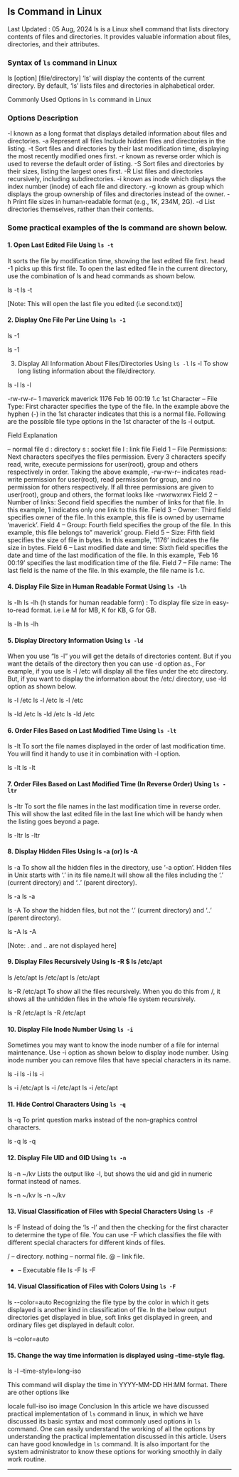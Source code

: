 ## ls Command in Linux
Last Updated : 05 Aug, 2024
ls is a Linux shell command that lists directory contents of files and directories.  It provides valuable information about files, directories, and their attributes. 

### Syntax of `ls` command in Linux
ls [option] [file/directory]
‘ls’ will display the contents of the current directory. By default, ‘ls’ lists files and directories in alphabetical order.

Commonly Used Options in `ls` command in Linux
### Options	Description
-l	known as a long format that displays detailed information about files and directories.
-a	Represent all files Include hidden files and directories in the listing.
-t	Sort files and directories by their last modification time, displaying the most recently modified ones first.
-r	known as reverse order which is used to reverse the default order of listing.
-S	Sort files and directories by their sizes, listing the largest ones first.
-R	List files and directories recursively, including subdirectories.
-i	known as inode which displays the index number (inode) of each file and directory.
-g	known as group which displays the group ownership of files and directories instead of the owner.
-h	Print file sizes in human-readable format (e.g., 1K, 234M, 2G).
-d	List directories themselves, rather than their contents.

### Some practical examples of the ls command are shown below. 
#### 1. Open Last Edited File Using `ls -t `
It sorts the file by modification time, showing the last edited file first. head -1 picks up this first file. To open the last edited file in the current directory, use the combination of ls and head commands as shown below.

ls -t
ls -t

 [Note: This will open the last file you edited (i.e second.txt)] 

#### 2. Display One File Per Line Using `ls -1 `
ls -1

ls -1

 3. Display All Information About Files/Directories Using `ls -l`
ls -l 
To show long listing information about the file/directory.

ls -l 
ls -l 

 -rw-rw-r– 1 maverick maverick 1176 Feb 16 00:19 1.c 1st Character – File Type: First character specifies the type of the file. In the example above the hyphen (-) in the 1st character indicates that this is a normal file. Following are the possible file type options in the 1st character of the ls -l output. 

Field Explanation

– normal file
d : directory
s : socket file
l : link file
Field 1 – File Permissions: Next characters specifyes the files permission. Every 3 characters specify read, write, execute permissions for user(root), group and others respectively in order. Taking the above example, -rw-rw-r– indicates read-write permission for user(root), read permission for group, and no permission for others respectively. If all three permissions are given to user(root), group and others, the format looks like -rwxrwxrwx
Field 2 – Number of links: Second field specifies the number of links for that file. In this example, 1 indicates only one link to this file.
Field 3 – Owner: Third field specifies owner of the file. In this example, this file is owned by username ‘maverick’.
Field 4 – Group: Fourth field specifies the group of the file. In this example, this file belongs to” maverick’ group.
Field 5 – Size: Fifth field specifies the size of file in bytes. In this example, ‘1176’ indicates the file size in bytes.
Field 6 – Last modified date and time: Sixth field specifies the date and time of the last modification of the file. In this example, ‘Feb 16 00:19’ specifies the last modification time of the file.
Field 7 – File name: The last field is the name of the file. In this example, the file name is 1.c.
#### 4. Display File Size in Human Readable Format Using `ls -lh` 
ls -lh
ls -lh (h stands for human readable form) : To display file size in easy-to-read format. i.e i.e M for MB, K for KB, G for GB. 

ls -lh
ls -lh

#### 5. Display Directory Information Using `ls -ld`
When you use “ls -l” you will get the details of directories content. But if you want the details of the directory then you can use -d option as., For example, if you use ls -l /etc will display all the files under the etc directory. But, if you want to display the information about the /etc/ directory, use -ld option as shown below.

ls -l /etc
ls -l /etc
ls -l /etc

ls -ld /etc
ls -ld /etc
ls -ld /etc

#### 6. Order Files Based on Last Modified Time Using `ls -lt` 
ls -lt
To sort the file names displayed in the order of last modification time. You will find it handy to use it in combination with -l option. 

ls -lt
ls -lt

#### 7. Order Files Based on Last Modified Time (In Reverse Order) Using `ls -ltr `
ls -ltr 
To sort the file names in the last modification time in reverse order. This will show the last edited file in the last line which will be handy when the listing goes beyond a page.

ls -ltr 
ls -ltr 

 #### 8. Display Hidden Files Using ls -a (or) ls -A 
ls -a
 To show all the hidden files in the directory, use ‘-a option’. Hidden files in Unix starts with ‘.’ in its file name.It will show all the files including the ‘.’ (current directory) and ‘..’ (parent directory).

ls -a
ls -a

ls -A 
To show the hidden files, but not the ‘.’ (current directory) and ‘..’ (parent directory). 

ls -A 
ls -A 

 [Note: . and .. are not displayed here] 

#### 9. Display Files Recursively Using ls -R $ ls /etc/apt
ls /etc/apt
ls /etc/apt
ls /etc/apt

ls -R /etc/apt 
To show all the files recursively. When you do this from /, it shows all the unhidden files in the whole file system recursively. 

ls -R /etc/apt 
ls -R /etc/apt 

#### 10. Display File Inode Number Using `ls -i` 
Sometimes you may want to know the inode number of a file for internal maintenance. Use -i option as shown below to display inode number. Using inode number you can remove files that have special characters in its name. 

ls -i
ls -i
ls -i

ls -i /etc/apt
ls -i /etc/apt
ls -i /etc/apt

#### 11. Hide Control Characters Using `ls -q` 
ls -q 
To print question marks instead of the non-graphics control characters.

ls -q 
ls -q 

#### 12. Display File UID and GID Using `ls -n` 
 ls -n ~/kv
Lists the output like -l, but shows the uid and gid in numeric format instead of names. 

ls -n ~/kv
ls -n ~/kv

#### 13. Visual Classification of Files with Special Characters Using `ls -F` 
 ls -F
 Instead of doing the ‘ls -l’ and then the checking for the first character to determine the type of file. You can use -F which classifies the file with different special characters for different kinds of files.

/ – directory.
nothing – normal file.
@ – link file.
* – Executable file
 ls -F
 ls -F

#### 14. Visual Classification of Files with Colors Using `ls -F` 
ls --color=auto
Recognizing the file type by the color in which it gets displayed is another kind in classification of file. In the below output directories get displayed in blue, soft links get displayed in green, and ordinary files get displayed in default color.


ls –color=auto

#### 15. Change the way time information is displayed using –time-style flag.

ls -l –time-style=long-iso

This command will display the time in YYYY-MM-DD HH:MM format. There are other options like

locale
full-iso
iso
image
Conclusion
In this article we have discussed practical implementation of `ls` command in linux, in which we have discussed its basic syntax and most commonly used options in `ls` command. One can easily understand the working of all the options by understanding the practical implementation discussed in this article. Users can have good knowledge in `ls` command. It is also important for the system administrator to know these options for working smoothly in daily work routine.

---
